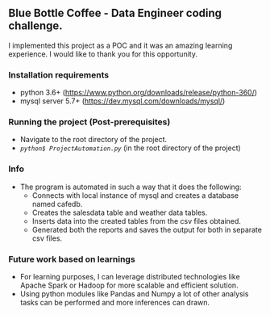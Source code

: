 ## Blue Bottle Coffee - Data Engineer coding challenge.
I implemented this project as a POC and it was an amazing learning experience. I would like to thank you for this opportunity.

### Installation requirements
* python 3.6+ (https://www.python.org/downloads/release/python-360/)
* mysql server 5.7+ (https://dev.mysql.com/downloads/mysql/)

### Running the project (Post-prerequisites)
* Navigate to the root directory of the project.
* *`python$ ProjectAutomation.py`*   (in the root directory of the project)

### Info
* The program is automated in such a way that it does the following:
	* Connects with local instance of mysql and creates a database named cafedb.
	* Creates the salesdata table and weather data tables.
	* Inserts data into the created tables from the csv files obtained.
	* Generated both the reports and saves the output for both in separate csv files.

### Future work based on learnings
* For learning purposes, I can leverage distributed technologies like Apache Spark or Hadoop for more scalable and efficient solution.
* Using python modules like Pandas and Numpy a lot of other analysis tasks can be performed and more inferences can drawn.
 
	 
